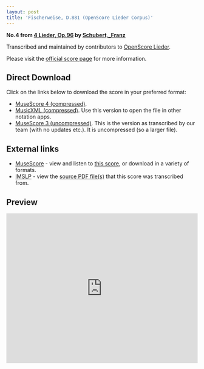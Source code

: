 ```yaml
---
layout: post
title: 'Fischerweise, D.881 (OpenScore Lieder Corpus)'
---
```


__No.4 from [4 Lieder, Op.96](https://fourscoreandmore.org/openscore/lieder/Schubert%2C_Franz/4_Lieder%2C_Op.96/) by [Schubert,_Franz](https://fourscoreandmore.org/openscore/lieder/Schubert%2C_Franz)__

Transcribed and maintained by contributors to [OpenScore Lieder].

Please visit the [official score page] for more information.

[official score page]: https://musescore.com/openscore-lieder-corpus/scores/6487832
[OpenScore Lieder]: https://musescore.com/openscore-lieder-corpus

## Direct Download

Click on the links below to download the score in your preferred format:
- [MuseScore 4 (compressed)](https://fourscoreandmore.org/openscore/lieder/Schubert%2C_Franz/4_Lieder%2C_Op.96/4_Fischerweise%2C_D.881.mscz).
- [MusicXML (compressed)](https://fourscoreandmore.org/openscore/lieder/Schubert%2C_Franz/4_Lieder%2C_Op.96/4_Fischerweise%2C_D.881.mxl). Use this version to open the file in other notation apps.
- [MuseScore 3 (uncompressed)](https://raw.githubusercontent.com/OpenScore/Lieder/refs/heads/main/scores/Schubert%2C_Franz/4_Lieder%2C_Op.96/4_Fischerweise%2C_D.881/lc6487832.mscx). This is the version as transcribed by our team (with no updates etc.). It is uncompressed (so a larger file).

## External links

- [MuseScore] - view and listen to [this score][MuseScore], or download in a variety of formats.
- [IMSLP] - view the [source PDF file(s)][IMSLP] that this score was transcribed from.

[MuseScore]: https://musescore.com/score/6487832
[IMSLP]: https://imslp.org/wiki/Special:ReverseLookup/11784

## Preview

<iframe width="100%" height="394" src="https://musescore.com/openscore-lieder-corpus/scores/6487832/embed" frameborder="0" allowfullscreen allow="autoplay; fullscreen"></iframe>
